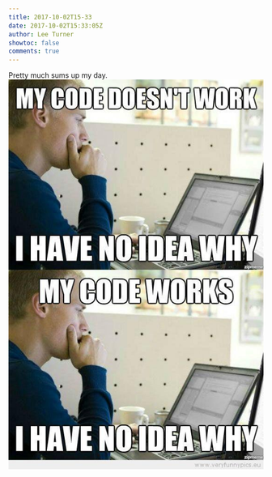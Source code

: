 ```yaml
---
title: 2017-10-02T15-33
date: 2017-10-02T15:33:05Z
author: Lee Turner
showtoc: false
comments: true
---
```


Pretty much sums up my day. ![](/img/x//914875894656897025-DLJKxApWsAA4vhQ.jpg)

